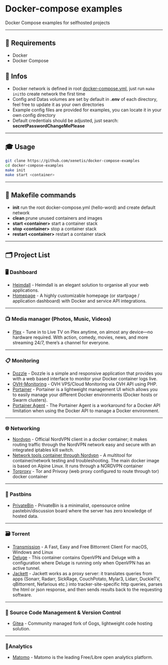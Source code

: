 # Docker-compose examples

Docker Compose examples for selfhosted projects

---

## 📝 Requirements
 - Docker 
 - Docker Compose

## 📖 Infos
 - Docker network is defined in root [docker-compose.yml](docker-compose.yml), just run `make init`to create network the first time
 - Config and Datas volumes are set by default in **.env** of each directory, feel free to update it as your own directories
 - Example config files are provided for examples, you can locate it in your own config directory
 - Default credentials should be adjusted, just search: **secretPasswordChangeMePlease**

---

## 🎓 Usage

```bash
git clone https://github.com/xenetis/docker-compose-examples
cd docker-compose-examples
make init
make start <container>
```
---

## 🔧 Makefile commands

- **init** run the root docker-compose.yml (hello-word) and create default network
- **clean** prune unused containers and images
- **start \<container>** start a container stack 
- **stop \<container>** stop a container stack
- **restart \<container>** restart a container stack

---

## 🗂 Project List

### 🖥 Dashboard
- [Heimdall](heimdall) - Heimdall is an elegant solution to organise all your web applications.
- [Homepage](homepage) - A highly customizable homepage (or startpage / application dashboard) with Docker and service API integrations.

---

### 📺 Media manager (Photos, Music, Videos)
- [Plex](plex) - Tune in to Live TV on Plex anytime, on almost any device—no hardware required. With action, comedy, movies, news, and more streaming 24/7, there’s a channel for everyone.

---

### 📋 Monitoring
- [Dozzle](dozzle) - Dozzle is a simple and responsive application that provides you with a web based interface to monitor your Docker container logs live.
- [OVH-Monitoring](ovhmonitoring) - OVH VPS/Cloud Monitoring via OVH API using PHP.
- [Portainer](portainer) - Portainer is a lightweight management UI which allows you to easily manage your different Docker environments (Docker hosts or Swarm clusters).
- [Portainer Agent](portainer-agent) - The Portainer Agent is a workaround for a Docker API limitation when using the Docker API to manage a Docker environment.

---

### 🌐 Networking
- [Nordvpn](nordvpn) - Official NordVPN client in a docker container; it makes routing traffic through the NordVPN network easy and secure with an integrated iptables kill switch.
- [Network tools container through Nordvpn](nordvpn-network-tools) - A multitool for container/network testing and troubleshooting. The main docker image is based on Alpine Linux. It runs through a NORDVPN container
- [Torproxy](torproxy) - Tor and Privoxy (web proxy configured to route through tor) docker container

---

### 🔏 Pastbins

- [PrivateBin](privatebin) - PrivateBin is a minimalist, opensource online pastebin/discussion board where the server has zero knowledge of hosted data.

---

### 🗃 Torrent
- [Transmission](transmission) - A Fast, Easy and Free Bittorrent Client For macOS, Windows and Linux
- [Deluge](deluge) - This container contains OpenVPN and Deluge with a configuration where Deluge is running only when OpenVPN has an active tunnel.
- [Jackett](jackett) - Jackett works as a proxy server: it translates queries from apps (Sonarr, Radarr, SickRage, CouchPotato, Mylar3, Lidarr, DuckieTV, qBittorrent, Nefarious etc.) into tracker-site-specific http queries, parses the html or json response, and then sends results back to the requesting software.

---

### 🔐 Source Code Management & Version Control
- [Gitea](gitea) - Community managed fork of Gogs, lightweight code hosting solution.

---

### 🧮Analytics
- [Matomo](matomo) - Matomo is the leading Free/Libre open analytics platform.